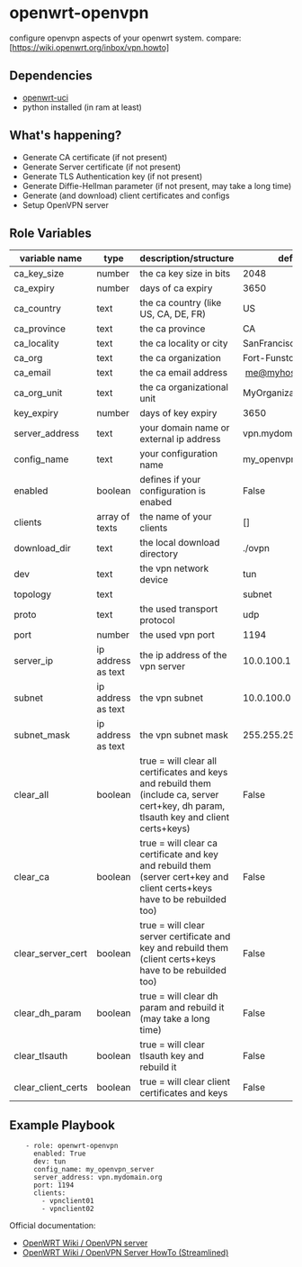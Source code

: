 openwrt-openvpn
===============

configure openvpn aspects of your openwrt system.
compare: [https://wiki.openwrt.org/inbox/vpn.howto]

Dependencies
------------

* [openwrt-uci](https://github.com/flandiGT/openwrt-uci)
* python installed (in ram at least)

What's happening?
-----------------

* Generate CA certificate (if not present)
* Generate Server certificate (if not present)
* Generate TLS Authentication key (if not present)
* Generate Diffie-Hellman parameter (if not present, may take a long time)
* Generate (and download) client certificates and configs
* Setup OpenVPN server

Role Variables
--------------

| variable name     | type   | description/structure                | default |
|-------------------|--------|--------------------------------------|---------|
| ca_key_size       | number | the ca key size in bits              | 2048 |
| ca_expiry         | number | days of ca expiry                    | 3650 |
| ca_country        | text   | the ca country (like US, CA, DE, FR) | US |
| ca_province       | text   | the ca province                      | CA |
| ca_locality       | text   | the ca locality or city              | SanFrancisco |
| ca_org            | text   | the ca organization                  | Fort-Funston |
| ca_email          | text   | the ca email address                 | me@myhost.mydomain |
| ca_org_unit       | text   | the ca organizational unit           | MyOrganizationalUnit |
| key_expiry        | number | days of key expiry                   | 3650 |
| server_address    | text   | your domain name or external ip address | vpn.mydomain.org |
| config_name       | text   | your configuration name                 | my_openvpn_server |
| enabled           | boolean | defines if your configuration is enabed | False |
| clients           | array of texts | the name of your clients         | [] |
| download_dir      | text           | the local download directory     | ./ovpn |
| dev               | text           | the vpn network device           | tun |
| topology          | text           |                                  | subnet |
| proto             | text           | the used transport protocol      | udp |
| port              | number         | the used vpn port                | 1194 |
| server_ip         | ip address as text | the ip address of the vpn server | 10.0.100.1 |
| subnet            | ip address as text | the vpn subnet                   | 10.0.100.0 |
| subnet_mask       | ip address as text | the vpn subnet mask              | 255.255.255.0 |
| clear_all         | boolean            | true = will clear all certificates and keys and rebuild them (include ca, server cert+key, dh param, tlsauth key and client certs+keys) | False |
| clear_ca          | boolean            | true = will clear ca certificate and key and rebuild them (server cert+key and client certs+keys have to be rebuilded too)              | False |
| clear_server_cert | boolean            | true = will clear server certificate and key and rebuild them (client certs+keys have to be rebuilded too)                              | False |
| clear_dh_param    | boolean            | true = will clear dh param and rebuild it (may take a long time)                                                                        | False |
| clear_tlsauth     | boolean            | true = will clear tlsauth key and rebuild it                                                                                            | False |
| clear_client_certs | boolean           | true = will clear client certificates and keys                                                                                          | False |

Example Playbook
----------------

```  
    - role: openwrt-openvpn
      enabled: True
      dev: tun
      config_name: my_openvpn_server
      server_address: vpn.mydomain.org
      port: 1194
      clients:
        - vpnclient01
        - vpnclient02
```

Official documentation:
* [OpenWRT Wiki / OpenVPN server](https://wiki.openwrt.org/inbox/vpn.howto)
* [OpenWRT Wiki / OpenVPN Server HowTo (Streamlined)](https://wiki.openwrt.org/doc/howto/openvpn-streamlined-server-setup)
